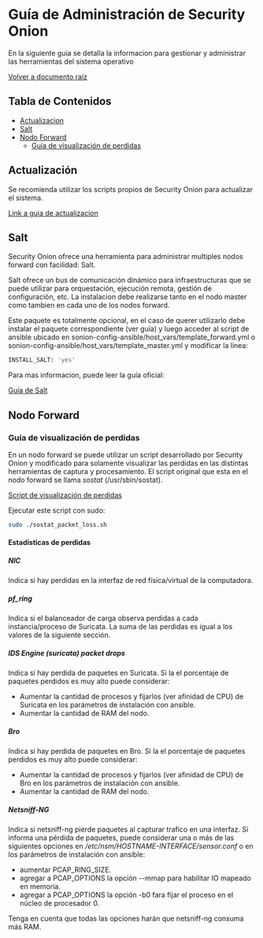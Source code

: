 # Guía de Administración de Security Onion

En la siguiente guia se detalla la informacion para gestionar y administrar las herramientas del sistema operativo

[Volver a documento raíz](https://gitlab.unc.edu.ar/csirt/csirt-docs/tree/master#csirt-docs)

## Tabla de Contenidos

* [Actualizacion](#actualización)
* [Salt](#salt)
* [Nodo Forward](#nodo-forward)
  * [Guía de visualización de perdidas](#guía-de-visualización-de-perdidas)

## Actualización

Se recomienda utilizar los scripts propios de Security Onion para actualizar el sistema.

[Link a guia de actualizacion](https://securityonion.readthedocs.io/en/latest/upgrade.html)


## Salt

Security Onion ofrece una herramienta para administrar multiples nodos forward con facilidad: Salt.

Salt ofrece un bus de comunicación dinámico para infraestructuras que se puede utilizar para orquestación, ejecución remota, gestión de configuración, etc.
La instalacion debe realizarse tanto en el nodo master como tambien en cada uno de los nodos forward.

Este paquete es totalmente opcional, en el caso de querer utilizarlo debe instalar el paquete correspondiente (ver guía) y luego acceder al script de ansible ubicado en sonion-config-ansible/host_vars/template_forward.yml o sonion-config-ansible/host_vars/template_master.yml y modificar la linea:

```bash
INSTALL_SALT: 'yes'
```

Para mas informacion, puede leer la guía oficial:

[Guía de Salt](https://securityonion.readthedocs.io/en/latest/salt.html)

## Nodo Forward

### Guía de visualización de perdidas

En un nodo forward se puede utilizar un script desarrollado por Security Onion y modificado para solamente visualizar las perdidas en las distintas herramientas de captura y procesamiento. El script original que esta en el nodo forward se llama *sostat* (/usr/sbin/sostat).

[Script de visualización de perdidas](https://gitlab.unc.edu.ar/csirt/sonion-forward-packet-loss)

Ejecutar este script con sudo:
```bash
sudo ./sostat_packet_loss.sh
```

#### Estadísticas de perdidas

##### NIC
Indica si hay perdidas en la interfaz de red física/virtual de la computadora.

##### pf_ring
Indica si el balanceador de carga observa perdidas a cada instancia/proceso de Suricata. La suma de las perdidas es igual a los valores de la siguiente sección.

##### IDS Engine (suricata) packet drops
Indica si hay perdida de paquetes en Suricata. Si la el porcentaje de paquetes perdidos es muy alto puede considerar:
- Aumentar la cantidad de procesos y fijarlos (ver afinidad de CPU) de Suricata en los parámetros de instalación con ansible.
- Aumentar la cantidad de RAM del nodo.

##### Bro
Indica si hay perdida de paquetes en Bro. Si la el porcentaje de paquetes perdidos es muy alto puede considerar:
- Aumentar la cantidad de procesos y fijarlos (ver afinidad de CPU) de Bro en los parámetros de instalación con ansible.
- Aumentar la cantidad de RAM del nodo.

##### Netsniff-NG
Indica si netsniff-ng pierde paquetes al capturar trafico en una interfaz. Si  informa una pérdida de paquetes, puede considerar una o más de las siguientes opciones en */etc/nsm/HOSTNAME-INTERFACE/sensor.conf* o en los parámetros de instalación con ansible:
- aumentar PCAP_RING_SIZE.
- agregar a PCAP_OPTIONS la opción --mmap para habilitar IO mapeado en memoria.
- agregar a PCAP_OPTIONS la opción -b0 fara fijar el proceso en el núcleo de procesador 0.

Tenga en cuenta que todas las opciones harán que netsniff-ng consuma más RAM.